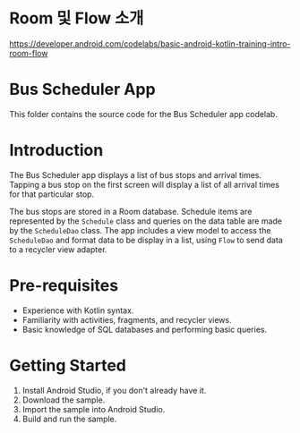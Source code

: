 # Room 및 Flow 소개

https://developer.android.com/codelabs/basic-android-kotlin-training-intro-room-flow

# Bus Scheduler App

This folder contains the source code for the Bus Scheduler app codelab.

# Introduction

The Bus Scheduler app displays a list of bus stops and arrival times. Tapping a bus stop on the first screen will display a list of all arrival times for that particular stop.

The bus stops are stored in a Room database. Schedule items are represented by the `Schedule` class and queries on the data table are made by the `ScheduleDao` class. The app includes a view model to access the `ScheduleDao` and format data to be display in a list, using `Flow` to send data to a recycler view adapter.

# Pre-requisites

-   Experience with Kotlin syntax.
-   Familiarity with activities, fragments, and recycler views.
-   Basic knowledge of SQL databases and performing basic queries.

# Getting Started

1. Install Android Studio, if you don't already have it.
2. Download the sample.
3. Import the sample into Android Studio.
4. Build and run the sample.
